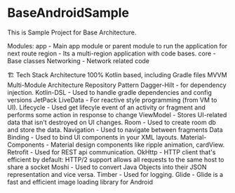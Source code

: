 # BaseAndroidSample
This is Sample Project for Base Architecture.

Modules:
app - Main app module or parent module to run the application for next route
region - Its a multi-region application with code bases.
core - Base classes
Networking  - Network related code

🏗 Tech Stack
Architecture
100% Kotlin based, including Gradle files
MVVM  Multi-Module Architecture
Repository Pattern
Dagger-Hilt - for dependency injection.
Kotlin-DSL - Used to handle gradle dependencies and config versions
JetPack
LiveData - For reactive style programming (from VM to UI).
Lifecycle - Used get lifecyle event of an activity or fragment and performs some action in response to change
ViewModel - Stores UI-related data that isn't destroyed on UI changes.
Room - Used to create room db and store the data.
Navigation - Used to navigate between fragments
Data Binding - Used to bind UI components in your XML layouts.
Material-Components - Material design components like ripple animation, cardView.
Retrofit - Used for REST api communication.
OkHttp - HTTP client that's efficient by default: HTTP/2 support allows all requests to the same host to share a socket
Moshi - Used to convert Java Objects into their JSON representation and vice versa.
Timber - Used for logging.
Glide - Glide is a fast and efficient image loading library for Android




